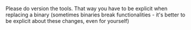 Please do version the tools. That way you have to be explicit when replacing a binary (sometimes binaries break functionalities - it's better to be explicit about these changes, even for yourself)